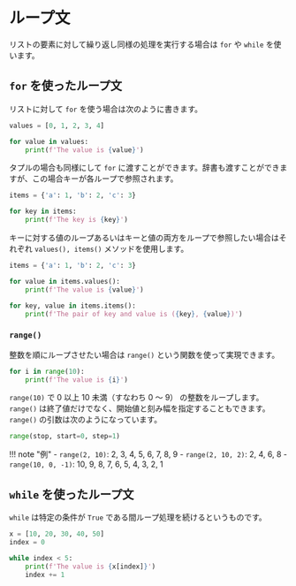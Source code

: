 # ループ文

リストの要素に対して繰り返し同様の処理を実行する場合は `for` や `while` を使います。

## `for` を使ったループ文

リストに対して `for` を使う場合は次のように書きます。

```python
values = [0, 1, 2, 3, 4]

for value in values:
    print(f'The value is {value}')
```

タプルの場合も同様にして `for` に渡すことができます。辞書も渡すことができますが、この場合キーが各ループで参照されます。

```python
items = {'a': 1, 'b': 2, 'c': 3}

for key in items:
    print(f'The key is {key}')
```

キーに対する値のループあるいはキーと値の両方をループで参照したい場合はそれぞれ `values(), items()` メソッドを使用します。

```python
items = {'a': 1, 'b': 2, 'c': 3}

for value in items.values():
    print(f'The value is {value}')

for key, value in items.items():
    print(f'The pair of key and value is ({key}, {value})')
```

### `range()`

整数を順にループさせたい場合は `range()` という関数を使って実現できます。

```python
for i in range(10):
    print(f'The value is {i}')
```

`range(10)` で 0 以上 10 未満（すなわち 0 ～ 9） の整数をループします。`range()` は終了値だけでなく、開始値と刻み幅を指定することもできます。`range()` の引数は次のようになっています。

```python
range(stop, start=0, step=1)
```

!!! note "例"
    - `range(2, 10)`: 2, 3, 4, 5, 6, 7, 8, 9
    - `range(2, 10, 2)`: 2, 4, 6, 8
    - `range(10, 0, -1)`: 10, 9, 8, 7, 6, 5, 4, 3, 2, 1

## `while` を使ったループ文

`while` は特定の条件が `True` である間ループ処理を続けるというものです。

```python
x = [10, 20, 30, 40, 50]
index = 0

while index < 5:
    print(f'The value is {x[index]}')
    index += 1
```
